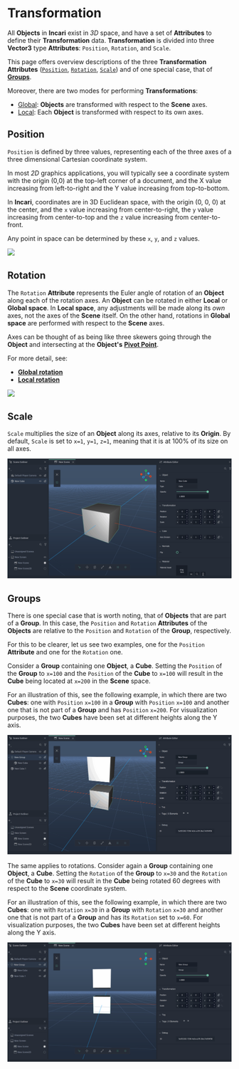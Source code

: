 # Transformation

All **Objects** in **Incari** exist in _3D_ space, and have a set of **Attributes** to define their **Transformation** data. **Transformation** is divided into three **Vector3** type **Attributes**: `Position`, `Rotation`, and `Scale`.

This page offers overview descriptions of the three **Transformation** **Attributes** ([`Position`](#position), [`Rotation`](#rotation), [`Scale`](#scale)) and of one special case, that of [**Groups**](#groups).

Moreover, there are two modes for performing **Transformations**:

* [Global](global.md): **Objects** are transformed with respect to the **Scene** axes.
* [Local](local.md): Each **Object** is transformed with respect to its own axes.


## Position

`Position` is defined by three values, representing each of the three axes of a three dimensional Cartesian coordinate system.

In most _2D_ graphics applications, you will typically see a coordinate system with the origin \(0,0\) at the top-left corner of a document, and the X value increasing from left-to-right and the Y value increasing from top-to-bottom.

In **Incari**, coordinates are in 3D Euclidean space, with the origin \(0, 0, 0\) at the center, and the `x` value increasing from center-to-right, the `y` value increasing from center-to-top and the `z` value increasing from center-to-front.

Any point in space can be determined by these `x`, `y`, and `z` values.

![](../../../../.gitbook/assets/coordinates%20%281%29.png)

## Rotation

The `Rotation` **Attribute** represents the Euler angle of rotation of an **Object** along each of the rotation axes. An **Object** can be rotated in either **Local** or **Global space**. In **Local space**, any adjustments will be made along its _own_ axes, not the axes of the **Scene** itself. On the other hand, rotations in **Global space** are performed with respect to the **Scene** axes. 

Axes can be thought of as being like three skewers going through the **Object** and intersecting at the **Object's** [**Pivot Point**](../rotation-pivot.md).

For more detail, see:

* [**Global rotation**](global.md#rotation)
* [**Local rotation**](local.md#rotation)

![](../../../../.gitbook/assets/rotation.gif)

## Scale

`Scale` multiplies the size of an **Object** along its axes, relative to its **Origin**. By default, `Scale` is set to `x=1`, `y=1`, `z=1`, meaning that it is at 100% of its size on all axes.

![](../../../../.gitbook/assets/transformationscale20241.gif)

## Groups

There is one special case that is worth noting, that of **Objects** that are part of a **Group**. In this case, the `Position` and `Rotation` **Attributes** of the **Objects** are relative to the `Position` and `Rotation` of the **Group**, respectively.

For this to be clearer, let us see two examples, one for the `Position` **Attribute** and one for the `Rotation` one.

Consider a **Group** containing one **Object**, a **Cube**. Setting the `Position` of the **Group** to `x=100` and the `Position` of the **Cube** to `x=100` will result in the **Cube** being located at `x=200` in the **Scene** space.

For an illustration of this, see the following example, in which there are two **Cubes**: one with `Position` `x=100` in a **Group** with `Position` `x=100` and another one that is not part of a **Group** and has `Position` `x=200`. For visualization purposes, the two **Cubes** have been set at different heights along the Y axis.

![](../../../../.gitbook/assets/transformationgroup120241.gif)

The same applies to rotations. Consider again a **Group** containing one **Object**, a **Cube**. Setting the `Rotation` of the **Group** to `x=30` and the `Rotation` of the **Cube** to `x=30` will result in the **Cube** being rotated 60 degrees with respect to the **Scene** coordinate system.

For an illustration of this, see the following example, in which there are two **Cubes**: one with `Rotation` `x=30` in a **Group** with `Rotation` `x=30` and another one that is not part of a **Group** and has its `Rotation` set to `x=60`. For visualization purposes, the two **Cubes** have been set at different heights along the Y axis.

![](../../../../.gitbook/assets/transformationgroup220241.gif)
